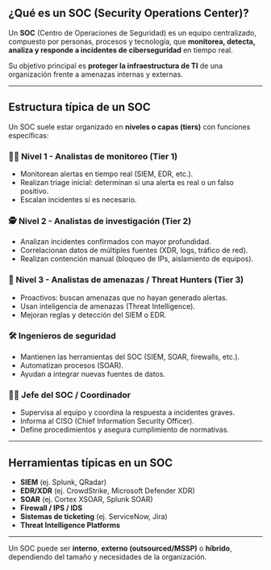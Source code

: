 ## ¿Qué es un SOC (Security Operations Center)?

Un **SOC** (Centro de Operaciones de Seguridad) es un equipo centralizado, compuesto por personas, procesos y tecnología, que **monitorea, detecta, analiza y responde a incidentes de ciberseguridad** en tiempo real.

Su objetivo principal es **proteger la infraestructura de TI** de una organización frente a amenazas internas y externas.

---

## Estructura típica de un SOC

Un SOC suele estar organizado en **niveles o capas (tiers)** con funciones específicas:

### 🧑‍💻 Nivel 1 - Analistas de monitoreo (Tier 1)
- Monitorean alertas en tiempo real (SIEM, EDR, etc.).
- Realizan triage inicial: determinan si una alerta es real o un falso positivo.
- Escalan incidentes si es necesario.

### 🕵️ Nivel 2 - Analistas de investigación (Tier 2)
- Analizan incidentes confirmados con mayor profundidad.
- Correlacionan datos de múltiples fuentes (XDR, logs, tráfico de red).
- Realizan contención manual (bloqueo de IPs, aislamiento de equipos).

### 🧠 Nivel 3 - Analistas de amenazas / Threat Hunters (Tier 3)
- Proactivos: buscan amenazas que no hayan generado alertas.
- Usan inteligencia de amenazas (Threat Intelligence).
- Mejoran reglas y detección del SIEM o EDR.

### 🛠️ Ingenieros de seguridad
- Mantienen las herramientas del SOC (SIEM, SOAR, firewalls, etc.).
- Automatizan procesos (SOAR).
- Ayudan a integrar nuevas fuentes de datos.

### 👨‍✈️ Jefe del SOC / Coordinador
- Supervisa al equipo y coordina la respuesta a incidentes graves.
- Informa al CISO (Chief Information Security Officer).
- Define procedimientos y asegura cumplimiento de normativas.

---

## Herramientas típicas en un SOC

- **SIEM** (ej. Splunk, QRadar)
- **EDR/XDR** (ej. CrowdStrike, Microsoft Defender XDR)
- **SOAR** (ej. Cortex XSOAR, Splunk SOAR)
- **Firewall / IPS / IDS**
- **Sistemas de ticketing** (ej. ServiceNow, Jira)
- **Threat Intelligence Platforms**

---

Un SOC puede ser **interno**, **externo (outsourced/MSSP)** o **híbrido**, dependiendo del tamaño y necesidades de la organización.
